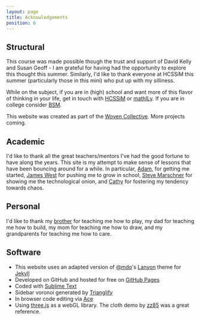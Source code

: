 ```yaml
---
layout: page
title: Acknowledgements
position: 6
---
```


## Structural 

This course was made possible though the trust and support of David Kelly and Susan Geoff - I am grateful for having had the opportunity to explore this thought this summer.  Similarly, I'd like to thank everyone at HCSSiM this summer (particularly those in this mini) who put up with my silliness.

While on the subject, if you are in (high) school and want more of this flavor of thinking in your life, get in touch with [HCSSiM](http://hcssim.org) or [mathILy](http://www.mathily.org/).  If you are in college consider [BSM](http://www.budapestsemesters.com/).

This website was created as part of the [Woven Collective](http://www.wovencollective.org/the-band/). More projects coming.

## Academic 

I'd like to thank all the great teachers/mentors I've had the good fortune to have along the years.  This site is my attempt to make sense of lessons that have been bouncing around for a while.  In particular, [Adam](https://web.math.princeton.edu/~amarcus/index.html), for getting me started, [James West](https://www.math.cornell.edu/m/People/bynetid/jew13) for pushing me to grow in school, [Steve Marschner](http://www.cs.cornell.edu/~srm/) for showing me the technological onion, and [Cathy](http://mathbabe.org/) for fostering my tendency towards chaos.  

## Personal

I'd like to thank my [brother](https://danscreativeoutlet.wordpress.com/) for teaching me how to play, my dad for teaching me how to build, my mom for teaching me how to draw, and my grandparents for teaching me how to care.  

## Software

* This website uses an adapted version of [@mdo](https://twitter.com/mdo)'s [Lanyon](http://lanyon.getpoole.com) theme for [Jekyll](http://jekyllrb.com)
* Developed on GitHub and hosted for free on [GitHub Pages](https://pages.github.com)
* Coded with [Sublime Text](http://sublimetext.com)
* Sidebar voronoi generated by [Trianglify](http://qrohlf.com/trianglify/)
* In browser code editing via [Ace](https://ace.c9.io/#nav=about)
* Using [three.js](http://threejs.org/) as a webGL library.  The cloth demo by [zz85](http://www.joshuakoo.com/) was a great reference.  

<!-- <p class="message">
  Hey there! This page is included as an example. Feel free to customize it for your own use upon downloading. Carry on!
</p>

## Philisophical

https://github.com/ledeprogram/courses/tree/master/platforms

My interest in experimenting with using web technologies to make explorable explinations LINK, goes back some time.  Vi Hart one.  Also, Cathy lede program class.  

In the novel, *The Strange Case of Dr. Jeykll and Mr. Hyde*, Mr. Poole is Dr. Jekyll's virtuous and loyal butler. Similarly, Poole is an upstanding and effective butler that helps you build Jekyll themes. It's made by [@mdo](https://twitter.com/mdo).

There are currently two themes built on Poole:

* [Hyde](http://hyde.getpoole.com)
* [Lanyon](http://lanyon.getpoole.com)

Learn more and contribute on [GitHub](https://github.com/poole).

## Setup

Some fun facts about the setup of this project include:

* Built for [Jekyll](http://jekyllrb.com)
* Developed on GitHub and hosted for free on [GitHub Pages](https://pages.github.com)
* Coded with [Sublime Text 2](http://sublimetext.com), an amazing code editor
* Designed and developed while listening to music like [Blood Bros Trilogy](https://soundcloud.com/maddecent/sets/blood-bros-series)

Have questions or suggestions? Feel free to [open an issue on GitHub](https://github.com/poole/issues/new) or [ask me on Twitter](https://twitter.com/mdo).

Thanks for reading!

https://github.com/poole/lanyon -->
